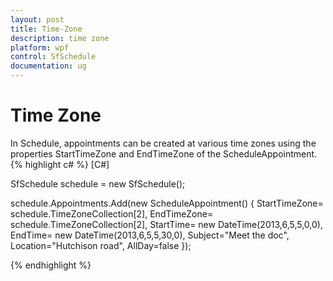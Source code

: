 ```yaml
---
layout: post
title: Time-Zone
description: time zone
platform: wpf
control: SfSchedule
documentation: ug
---
```


# Time Zone

In Schedule, appointments can be created at various time zones using the properties StartTimeZone and EndTimeZone of the ScheduleAppointment.
{% highlight c# %}
[C#]



SfSchedule schedule = new SfSchedule();

schedule.Appointments.Add(new ScheduleAppointment() { StartTimeZone= schedule.TimeZoneCollection[2], EndTimeZone= schedule.TimeZoneCollection[2], StartTime= new DateTime(2013,6,5,5,0,0), EndTime= new DateTime(2013,6,5,5,30,0), Subject="Meet the doc", Location="Hutchison road", AllDay=false });

{% endhighlight  %}

